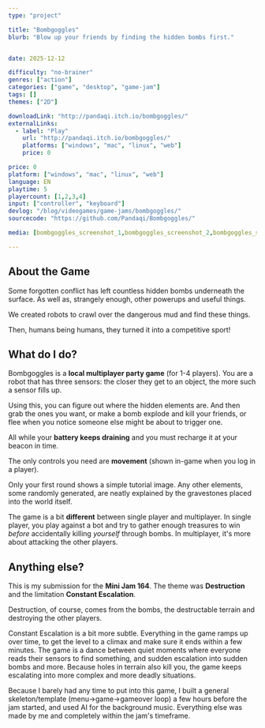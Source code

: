 ```yaml
---
type: "project"

title: "Bombgoggles"
blurb: "Blow up your friends by finding the hidden bombs first."


date: 2025-12-12

difficulty: "no-brainer"
genres: ["action"]
categories: ["game", "desktop", "game-jam"]
tags: []
themes: ["2D"]

downloadLink: "http://pandaqi.itch.io/bombgoggles/"
externalLinks:
  - label: "Play"
    url: "http://pandaqi.itch.io/bombgoggles/"
    platforms: ["windows", "mac", "linux", "web"]
    price: 0 

price: 0
platform: ["windows", "mac", "linux", "web"]
language: EN
playtime: 5
playercount: [1,2,3,4]
input: ["controller", "keyboard"]
devlog: "/blog/videogames/game-jams/bombgoggles/"
sourcecode: "https://github.com/Pandaqi/Bombgoggles/"

media: [bombgoggles_screenshot_1,bombgoggles_screenshot_2,bombgoggles_screenshot_3,bombgoggles_screenshot_4,bombgoggles_screenshot_5]

---
```


## About the Game

Some forgotten conflict has left countless hidden bombs underneath the surface. As well as, strangely enough, other powerups and useful things.

We created robots to crawl over the dangerous mud and find these things.

Then, humans being humans, they turned it into a competitive sport!

## What do I do?

Bombgoggles is a **local multiplayer party game** (for 1-4 players). You are a robot that has three sensors: the closer they get to an object, the more such a sensor fills up.

Using this, you can figure out where the hidden elements are. And then grab the ones you want, or make a bomb explode and kill your friends, or flee when you notice someone else might be about to trigger one.

All while your **battery keeps draining** and you must recharge it at your beacon in time.

The only controls you need are **movement** (shown in-game when you log in a player).

Only your first round shows a simple tutorial image.  Any other elements, some randomly generated, are neatly explained by the gravestones placed into the world itself.

The game is a bit **different** between single player and multiplayer. In single player, you play against a bot and try to gather enough treasures to win *before* accidentally killing *yourself* through bombs. In multiplayer, it's more about attacking the other players.


## Anything else?

This is my submission for the **Mini Jam 164**. The theme was **Destruction** and the limitation **Constant Escalation**.

Destruction, of course, comes from the bombs, the destructable terrain and destroying the other players.

Constant Escalation is a bit more subtle. Everything in the game ramps up over time, to get the level to a climax and make sure it ends within a few minutes.  The game is a dance between quiet moments where everyone reads their sensors to find something, and sudden escalation into sudden bombs and more. Because holes in terrain also kill you, the game keeps escalating into more complex and more deadly situations.

Because I barely had any time to put into this game, I built a general skeleton/template (menu->game->gameover loop) a few hours before the jam started, and used AI for the background music. Everything else was made by me and completely within the jam's timeframe.


